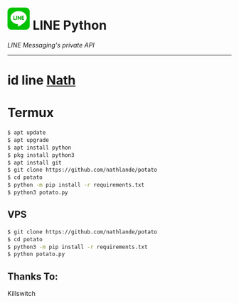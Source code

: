 # ![logo](LINE-sm.png) LINE Python

*LINE Messaging's private API*

----

# id line [Nath](http://line.me/ti/p/~nathmoses)

# Termux

```sh
$ apt update
$ apt upgrade
$ apt install python
$ pkg install python3
$ apt install git
$ git clone https://github.com/nathlande/potato
$ cd potato
$ python -m pip install -r requirements.txt
$ python3 potato.py
```

## VPS

```sh
$ git clone https://github.com/nathlande/potato
$ cd potato
$ python3 -m pip install -r requirements.txt
$ python potato.py
```

## Thanks To:
Killswitch

